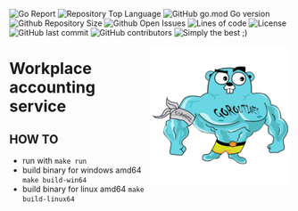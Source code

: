 ![Go Report](https://goreportcard.com/badge/github.com/alex0206/workplace-accounting)
![Repository Top Language](https://img.shields.io/github/languages/top/alex0206/workplace-accounting)
![GitHub go.mod Go version](https://img.shields.io/github/go-mod/go-version/alex0206/workplace-accounting)
![Github Repository Size](https://img.shields.io/github/repo-size/alex0206/workplace-accounting)
![Github Open Issues](https://img.shields.io/github/issues/alex0206/workplace-accounting)
![Lines of code](https://img.shields.io/tokei/lines/github/alex0206/workplace-accounting)
![License](https://img.shields.io/badge/license-MIT-green)
![GitHub last commit](https://img.shields.io/github/last-commit/alex0206/workplace-accounting)
![GitHub contributors](https://img.shields.io/github/contributors/alex0206/workplace-accounting)
![Simply the best ;)](https://img.shields.io/badge/simply-the%20best%20%3B%29-orange)

<img align="right" width="50%" src="./images/big-gopher.jpg">

# Workplace accounting service

## HOW TO

- run with `make run`
- build binary for windows amd64 `make build-win64`
- build binary for linux amd64 `make build-linux64`
